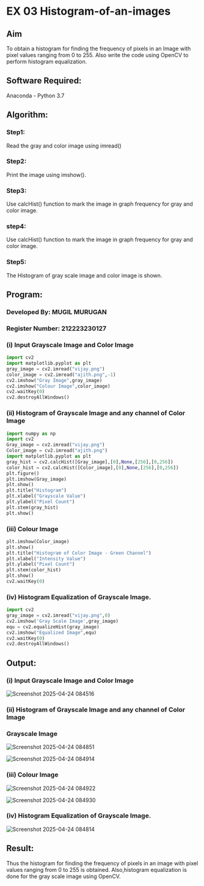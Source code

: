 # EX 03 Histogram-of-an-images
## Aim
To obtain a histogram for finding the frequency of pixels in an Image with pixel values ranging from 0 to 255. Also write the code using OpenCV to perform histogram equalization.

## Software Required:
Anaconda - Python 3.7

## Algorithm:
### Step1:
Read the gray and color image using imread()

### Step2:
Print the image using imshow().



### Step3:
Use calcHist() function to mark the image in graph frequency for gray and color image.

### step4:
Use calcHist() function to mark the image in graph frequency for gray and color image.

### Step5:
The Histogram of gray scale image and color image is shown.


## Program:
### Developed By: MUGIL MURUGAN
### Register Number: 212223230127

### (i) Input Grayscale Image and Color Image
```python
import cv2
import matplotlib.pyplot as plt
gray_image = cv2.imread("vijay.png")
color_image = cv2.imread("ajith.png",-1)
cv2.imshow("Gray Image",gray_image)
cv2.imshow("Colour Image",color_image)
cv2.waitKey(0)
cv2.destroyAllWindows()
```
### (ii) Histogram of Grayscale Image and any channel of Color Image
```python
import numpy as np
import cv2
Gray_image = cv2.imread("vijay.png")
Color_image = cv2.imread("ajith.png")
import matplotlib.pyplot as plt
gray_hist = cv2.calcHist([Gray_image],[0],None,[256],[0,256])
color_hist = cv2.calcHist([Color_image],[0],None,[256],[0,256])
plt.figure()
plt.imshow(Gray_image)
plt.show()
plt.title("Histogram")
plt.xlabel("Grayscale Value")
plt.ylabel("Pixel Count")
plt.stem(gray_hist)
plt.show()
```


### (iii) Colour Image
```python
plt.imshow(Color_image)
plt.show()
plt.title("Histogram of Color Image - Green Channel")
plt.xlabel("Intensity Value")
plt.ylabel("Pixel Count")
plt.stem(color_hist)
plt.show()
cv2.waitKey(0)
```
### (iv) Histogram Equalization of Grayscale Image.
```python
import cv2
gray_image = cv2.imread("vijay.png",0)
cv2.imshow('Gray Scale Image',gray_image)
equ = cv2.equalizeHist(gray_image)
cv2.imshow("Equalized Image",equ)
cv2.waitKey(0)
cv2.destroyAllWindows()
```
## Output:
### (i) Input Grayscale Image and Color Image
![Screenshot 2025-04-24 084516](https://github.com/user-attachments/assets/ccfa872e-b933-4e4c-8b75-a3d1589bf74f)
### (ii) Histogram of Grayscale Image and any channel of Color Image
### Grayscale Image
![Screenshot 2025-04-24 084851](https://github.com/user-attachments/assets/ac347c80-b144-4dc4-851c-230cb704df84)


![Screenshot 2025-04-24 084914](https://github.com/user-attachments/assets/e57d8725-3265-4df4-a408-23e6af74e1ac)

### (iii) Colour Image




![Screenshot 2025-04-24 084922](https://github.com/user-attachments/assets/842f71e0-31dc-4a01-b085-72efc7309c8a)



![Screenshot 2025-04-24 084930](https://github.com/user-attachments/assets/388be77b-1442-42ee-97e5-a03ee105d792)
### (iv) Histogram Equalization of Grayscale Image.

![Screenshot 2025-04-24 084814](https://github.com/user-attachments/assets/d3766318-85fc-4125-8134-a5e85f71ee95)






## Result: 
Thus the histogram for finding the frequency of pixels in an image with pixel values ranging from 0 to 255 is obtained. Also,histogram equalization is done for the gray scale image using OpenCV.
